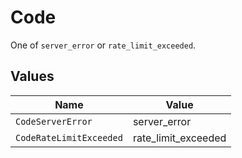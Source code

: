 # Code

One of `server_error` or `rate_limit_exceeded`.


## Values

| Name                    | Value                   |
| ----------------------- | ----------------------- |
| `CodeServerError`       | server_error            |
| `CodeRateLimitExceeded` | rate_limit_exceeded     |